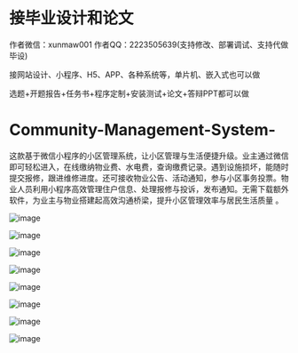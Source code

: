 # 接毕业设计和论文
作者微信：xunmaw001  作者QQ：2223505639(支持修改、部署调试、支持代做毕设)

接网站设计、小程序、H5、APP、各种系统等，单片机、嵌入式也可以做

选题+开题报告+任务书+程序定制+安装测试+论文+答辩PPT都可以做
# Community-Management-System-
这款基于微信小程序的小区管理系统，让小区管理与生活便捷升级。业主通过微信即可轻松进入，在线缴纳物业费、水电费，查询缴费记录。遇到设施损坏，能随时提交报修，跟进维修进度。还可接收物业公告、活动通知，参与小区事务投票。物业人员利用小程序高效管理住户信息、处理报修与投诉，发布通知。无需下载额外软件，为业主与物业搭建起高效沟通桥梁，提升小区管理效率与居民生活质量 。 

![image](https://github.com/user-attachments/assets/c4e9e001-7965-40a6-8d0a-0a2e8546e296)

![image](https://github.com/user-attachments/assets/3922be26-9e2a-486c-ab83-e1ef33f13700)

![image](https://github.com/user-attachments/assets/838a470c-04b9-4acc-8372-2dce06930ece)

![image](https://github.com/user-attachments/assets/b9b77ae5-58cd-4e2b-b26b-5f710d492f0b)

![image](https://github.com/user-attachments/assets/40d0dc0f-aaef-4290-bfe4-0ee6a62f0482)

![image](https://github.com/user-attachments/assets/6d197f59-9190-4c41-8528-3f008990b8e0)

![image](https://github.com/user-attachments/assets/d5994538-096c-40cb-ae3e-d23bb6da6672)

![image](https://github.com/user-attachments/assets/e8575b7e-a939-4458-88b1-39a9b3e9e0be)
